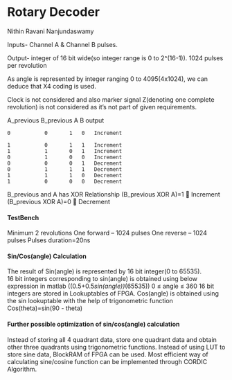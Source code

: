 # Rotary Decoder
Nithin Ravani Nanjundaswamy


Inputs- Channel A & Channel B pulses.

Output- integer of 16 bit wide(so integer range is 0 to  2^(16-1)).
1024 pulses per revolution

As angle is represented by integer ranging 0 to 4095(4x1024), we can deduce that X4 coding  is used.

Clock is not considered and also marker signal Z(denoting one complete revolution) is not considered as it’s not part of given requirements.



A_previous	B_previous	A	B	output

	0			0		1	0	Increment
	
	1			0		1	1	Increment
	1			1		0	1	Increment
	0			1		0	0	Increment
	0			0		0	1	Decrement
	0			1		1	1	Decrement
	1			1		1	0	Decrement
	1			0		0	0	Decrement


B_previous and A has XOR Relationship
(B_previous XOR A)=1  Increment
(B_previous XOR A)=0  Decrement


####          TestBench
Minimum 2 revolutions 
One forward – 1024 pulses
One reverse – 1024 pulses
Pulses duration=20ns


####								Sin/Cos(angle) Calculation

The result of Sin(angle) is represented by 16 bit integer(0 to 65535).		
16 bit integers corresponding to sin(angle) is obtained using below expression in matlab
					((0.5+0.5*sin(angle))*(65535))               0 ≤ angle ≤ 360
16 bit integers are stored in Lookuptables of FPGA.
Cos(angle) is obtained using the sin lookuptable with the help of trigonometric function
	Cos(theta)=sin(90 - theta)



####           Further possible optimization of sin/cos(angle) calculation

Instead of storing all 4 quadrant data, store one quadrant data and obtain other three quadrants using trigonometric functions.
Instead of using LUT to store sine data, BlockRAM of FPGA can be used.
Most efficient way of calculating sine/cosine function can be implemented through CORDIC Algorithm.
